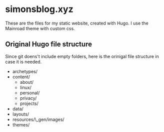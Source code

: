 # simonsblog.xyz

These are the files for my static website, created with Hugo. I use the Mainroad theme with custom css.

## Original Hugo file structure

Since git doens't include empty folders, here is the orinigal file structure in case it is needed.

- archetypes/
- content/
  - about/
  - linux/
  - personal/
  - privacy/
  - projects/
- data/
- layouts/
- resources/\\_gen/images/
- themes/
